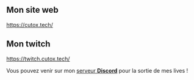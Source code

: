 ## Mon site web
https://cutox.tech/

## Mon twitch
https://twitch.cutox.tech/


Vous pouvez venir sur mon <a href="https://discord.cutox.tech/">serveur <strong>Discord</strong></a> pour la sortie de mes lives !
